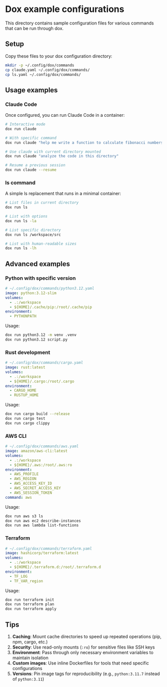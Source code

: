 # Dox example configurations

This directory contains sample configuration files for various commands that can be run through dox.

## Setup

Copy these files to your dox configuration directory:

```bash
mkdir -p ~/.config/dox/commands
cp claude.yaml ~/.config/dox/commands/
cp ls.yaml ~/.config/dox/commands/
```

## Usage examples

### Claude Code

Once configured, you can run Claude Code in a container:

```bash
# Interactive mode
dox run claude

# With specific command
dox run claude "help me write a function to calculate fibonacci numbers"

# Use claude with current directory mounted
dox run claude "analyze the code in this directory"

# Resume a previous session
dox run claude --resume
```

### ls command

A simple ls replacement that runs in a minimal container:

```bash
# List files in current directory
dox run ls

# List with options
dox run ls -la

# List specific directory
dox run ls /workspace/src

# List with human-readable sizes
dox run ls -lh
```

## Advanced examples

### Python with specific version

```yaml
# ~/.config/dox/commands/python3.12.yaml
image: python:3.12-slim
volumes:
  - .:/workspace
  - ${HOME}/.cache/pip:/root/.cache/pip
environment:
  - PYTHONPATH
```

Usage:
```bash
dox run python3.12 -m venv .venv
dox run python3.12 script.py
```

### Rust development

```yaml
# ~/.config/dox/commands/cargo.yaml
image: rust:latest
volumes:
  - .:/workspace
  - ${HOME}/.cargo:/root/.cargo
environment:
  - CARGO_HOME
  - RUSTUP_HOME
```

Usage:
```bash
dox run cargo build --release
dox run cargo test
dox run cargo clippy
```

### AWS CLI

```yaml
# ~/.config/dox/commands/aws.yaml
image: amazon/aws-cli:latest
volumes:
  - .:/workspace
  - ${HOME}/.aws:/root/.aws:ro
environment:
  - AWS_PROFILE
  - AWS_REGION
  - AWS_ACCESS_KEY_ID
  - AWS_SECRET_ACCESS_KEY
  - AWS_SESSION_TOKEN
command: aws
```

Usage:
```bash
dox run aws s3 ls
dox run aws ec2 describe-instances
dox run aws lambda list-functions
```

### Terraform

```yaml
# ~/.config/dox/commands/terraform.yaml
image: hashicorp/terraform:latest
volumes:
  - .:/workspace
  - ${HOME}/.terraform.d:/root/.terraform.d
environment:
  - TF_LOG
  - TF_VAR_region
```

Usage:
```bash
dox run terraform init
dox run terraform plan
dox run terraform apply
```

## Tips

1. **Caching**: Mount cache directories to speed up repeated operations (pip, npm, cargo, etc.)
2. **Security**: Use read-only mounts (`:ro`) for sensitive files like SSH keys
3. **Environment**: Pass through only necessary environment variables to maintain isolation
4. **Custom images**: Use inline Dockerfiles for tools that need specific configurations
5. **Versions**: Pin image tags for reproducibility (e.g., `python:3.11.7` instead of `python:3.11`)